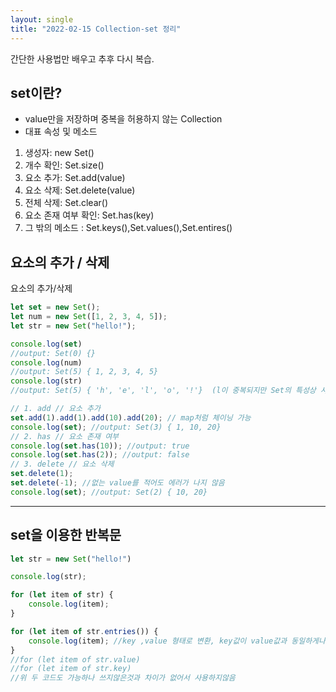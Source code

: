 ```yaml
---
layout: single
title: "2022-02-15 Collection-set 정리"
---
```


간단한 사용법만 배우고 추후 다시 복습.

## set이란?
- value만을 저장하며 중복을 허용하지 않는  Collection
- 대표 속성 및 메소드
 1. 생성자: new Set()
 2. 개수 확인: Set.size()
 3. 요소 추가: Set.add(value)
 4. 요소 삭제: Set.delete(value)
 5. 전체 삭제: Set.clear()
 6. 요소 존재 여부 확인: Set.has(key)
 7. 그 밖의 메소드 : Set.keys(),Set.values(),Set.entires()

## 요소의 추가 / 삭제

요소의 추가/삭제
```javascript
let set = new Set();
let num = new Set([1, 2, 3, 4, 5]);
let str = new Set("hello!");

console.log(set)
//output: Set(0) {}
console.log(num)
//output: Set(5) { 1, 2, 3, 4, 5}
console.log(str)
//output: Set(5) { 'h', 'e', 'l', 'o', '!'}  (l이 중복되지만 Set의 특성상 사라짐)

// 1. add // 요소 추가
set.add(1).add(1).add(10).add(20); // map처럼 체이닝 가능
console.log(set); //output: Set(3) { 1, 10, 20}
// 2. has // 요소 존재 여부
console.log(set.has(10)); //output: true
console.log(set.has(2)); //output: false
// 3. delete // 요소 삭제
set.delete(1);
set.delete(-1); //없는 value를 적어도 에러가 나지 않음
console.log(set); //output: Set(2) { 10, 20}
```
***
## set을 이용한 반복문

```javascript
let str = new Set("hello!")

console.log(str);

for (let item of str) {
    console.log(item);
}

for (let item of str.entries()) {
    console.log(item); //key ,value 형태로 변환, key값이 value값과 동일하게나옴
}
//for (let item of str.value) 
//for (let item of str.key)
//위 두 코드도 가능하나 쓰지않은것과 차이가 없어서 사용하지않음
```

